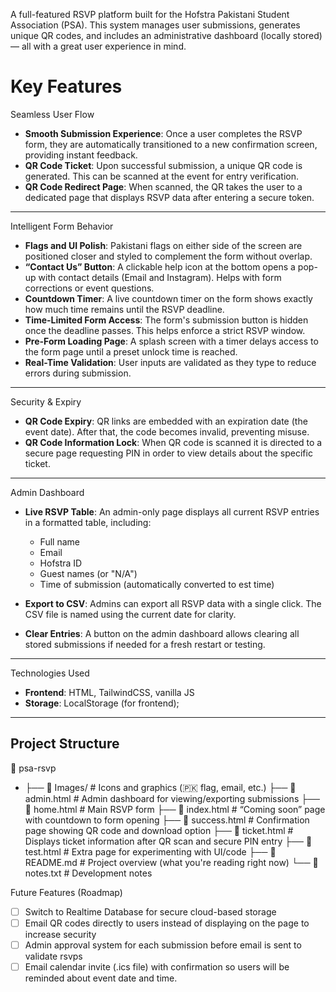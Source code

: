 

A full-featured RSVP platform built for the Hofstra Pakistani Student Association (PSA). This system manages user submissions, generates unique QR codes, and includes an administrative dashboard (locally stored) — all with a great user experience in mind.

# Key Features

Seamless User Flow

- **Smooth Submission Experience**: Once a user completes the RSVP form, they are automatically transitioned to a new confirmation screen, providing instant feedback.
- **QR Code Ticket**: Upon successful submission, a unique QR code is generated. This can be scanned at the event for entry verification.
- **QR Code Redirect Page**: When scanned, the QR takes the user to a dedicated page that displays RSVP data after entering a secure token.

--------------------------------------------------------------------------------

Intelligent Form Behavior

- **Flags and UI Polish**: Pakistani flags on either side of the screen are positioned closer and styled to complement the form without overlap.
- **“Contact Us” Button**: A clickable help icon at the bottom opens a pop-up with contact details (Email and Instagram). Helps with form corrections or event questions.
- **Countdown Timer**: A live countdown timer on the form shows exactly how much time remains until the RSVP deadline.
- **Time-Limited Form Access**: The form's submission button is hidden once the deadline passes. This helps enforce a strict RSVP window.
- **Pre-Form Loading Page**: A splash screen with a timer delays access to the form page until a preset unlock time is reached.
- **Real-Time Validation**: User inputs are validated as they type to reduce errors during submission.

--------------------------------------------------------------------------------

Security & Expiry

- **QR Code Expiry**: QR links are embedded with an expiration date (the event date). After that, the code becomes invalid, preventing misuse.
- **QR Code Information Lock**: When QR code is scanned it is directed to a secure page requesting PIN in order to view details about the specific ticket.

--------------------------------------------------------------------------------

Admin Dashboard

- **Live RSVP Table**: An admin-only page displays all current RSVP entries in a formatted table, including:
  - Full name
  - Email
  - Hofstra ID
  - Guest names (or "N/A")
  - Time of submission (automatically converted to est time)

- **Export to CSV**: Admins can export all RSVP data with a single click. The CSV file is named using the current date for clarity.
- **Clear Entries**: A button on the admin dashboard allows clearing all stored submissions if needed for a fresh restart or testing.

--------------------------------------------------------------------------------

Technologies Used

- **Frontend**: HTML, TailwindCSS, vanilla JS
- **Storage**: LocalStorage (for frontend);

--------------------------------------------------------------------------------

## Project Structure

📂 psa-rsvp
- ├── 📂 Images/ # Icons and graphics (🇵🇰 flag, email, etc.)
├── 📄 admin.html # Admin dashboard for viewing/exporting submissions
├── 📄 home.html # Main RSVP form
├── 📄 index.html # “Coming soon” page with countdown to form opening
├── 📄 success.html # Confirmation page showing QR code and download option
├── 📄 ticket.html # Displays ticket information after QR scan and secure PIN entry
├── 📄 test.html # Extra page for experimenting with UI/code
├── 📄 README.md # Project overview (what you're reading right now)
└── 📄 notes.txt # Development notes

Future Features (Roadmap)

- [ ] Switch to Realtime Database for secure cloud-based storage  
- [ ] Email QR codes directly to users instead of displaying on the page to increase security
- [ ] Admin approval system for each submission before email is sent to validate rsvps
- [ ] Email calendar invite (.ics file) with confirmation so users will be reminded about event date and time.